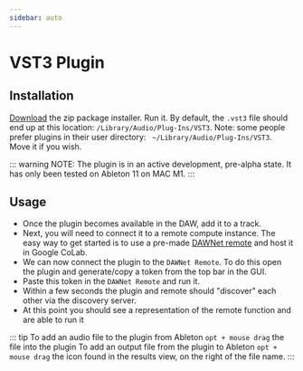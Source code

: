 ```yaml
---
sidebar: auto
---
```


# VST3 Plugin

## Installation

[Download](https://storage.googleapis.com/docs-assets/DAWNetInstaller_v0_4_0_universal.zip) the zip package installer.  Run it.  By default, the `.vst3` file should end up at this location: `/Library/Audio/Plug-Ins/VST3`.  Note: some people prefer plugins in their user directory: ` ~/Library/Audio/Plug-Ins/VST3`.  Move it if you wish.

::: warning
NOTE: The plugin is in an active development, pre-alpha state.  It has only been tested on Ableton 11 on MAC M1.
:::

## Usage

- Once the plugin becomes available in the DAW, add it to a track. 
- Next, you will need to connect it to a remote compute instance.  The easy way to get started is to use a pre-made [DAWNet remote](/remotes/) and host it in Google CoLab.
- We can now connect the plugin to the `DAWNet Remote`.  To do this open the plugin and generate/copy a token from the top bar in the GUI.  
- Paste this token in the `DAWNet Remote` and run it.  
- Within a few seconds the plugin and remote should "discover" each other via the discovery server.
- At this point you should see a representation of the remote function and are able to run it

::: tip
To add an audio file to the plugin from Ableton `opt + mouse drag` the file into the plugin
To add an output file from the plugin to Ableton `opt + mouse drag` the icon found in the results view, on the right of the file name.
:::


